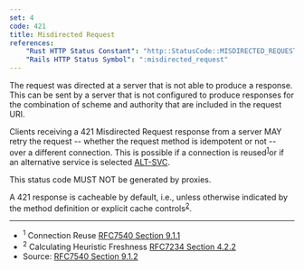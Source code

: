 ```yaml
---
set: 4
code: 421
title: Misdirected Request
references:
    "Rust HTTP Status Constant": "http::StatusCode::MISDIRECTED_REQUEST"
    "Rails HTTP Status Symbol": ":misdirected_request"
---
```


The request was directed at a server that is not able to produce a response. This can be sent by a server that is not configured to produce responses for the combination of scheme and authority that are included in the request URI.

Clients receiving a 421 Misdirected Request response from a server MAY retry the request -- whether the request method is idempotent or not -- over a different connection. This is possible if a connection is reused<sup>[1](#ref-1)</sup>or if an alternative service is selected [ALT-SVC][3].

This status code MUST NOT be generated by proxies.

A 421 response is cacheable by default, i.e., unless otherwise indicated by the method definition or explicit cache controls<sup>[2](#ref-2)</sup>.

---

* <span id="ref-1"><sup>1</sup> Connection Reuse
[RFC7540 Section 9.1.1][2]</span>
* <span id="ref-2"><sup>2</sup> Calculating Heuristic Freshness
[RFC7234 Section 4.2.2][4]</span>
* Source: [RFC7540 Section 9.1.2][1]

[1]: <http://tools.ietf.org/html/rfc7540#section-9.1.2>
[2]: <http://tools.ietf.org/html/rfc7540#section-9.1.1>
[3]: <http://tools.ietf.org/html/rfc7540#ref-ALT-SVC>
[4]: <http://tools.ietf.org/html/rfc7234#section-4.2.2>
